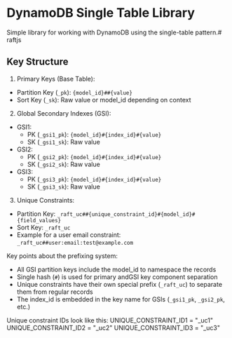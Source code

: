 # DynamoDB Single Table Library

Simple library for working with DynamoDB using the single-table pattern.# raftjs


## Key Structure

1. Primary Keys (Base Table):
- Partition Key (`_pk`): `{model_id}##{value}`
- Sort Key (`_sk`): Raw value or model_id depending on context

2. Global Secondary Indexes (GSI):
- GSI1: 
  - PK (`_gsi1_pk`): `{model_id}#{index_id}#{value}`
  - SK (`_gsi1_sk`): Raw value
- GSI2:
  - PK (`_gsi2_pk`): `{model_id}#{index_id}#{value}`
  - SK (`_gsi2_sk`): Raw value
- GSI3:
  - PK (`_gsi3_pk`): `{model_id}#{index_id}#{value}`
  - SK (`_gsi3_sk`): Raw value

3. Unique Constraints:
- Partition Key: `_raft_uc##{unique_constraint_id}#{model_id}#{field_values}`
- Sort Key: `_raft_uc`
- Example for a user email constraint: `_raft_uc##user:email:test@example.com`

Key points about the prefixing system:
- All GSI partition keys include the model_id to namespace the records
- Single hash (`#`) is used for primary andGSI key component separation
- Unique constraints have their own special prefix (`_raft_uc`) to separate them from regular records
- The index_id is embedded in the key name for GSIs (`_gsi1_pk`, `_gsi2_pk`, etc.)

Unique constraint IDs look like this:
UNIQUE_CONSTRAINT_ID1 = "_uc1"
UNIQUE_CONSTRAINT_ID2 = "_uc2"
UNIQUE_CONSTRAINT_ID3 = "_uc3"
